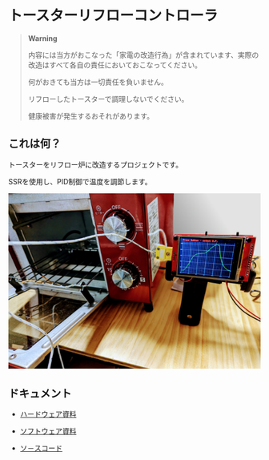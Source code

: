 # トースターリフローコントローラ
> __Warning__
>
> 内容には当方がおこなった「家電の改造行為」が含まれています、実際の改造はすべて各自の責任においておこなってください。
>
> 何がおきても当方は一切責任を負いません。
>
> リフローしたトースターで調理しないでください。
>
> 健康被害が発生するおそれがあります。

## これは何？

トースターをリフロー炉に改造するプロジェクトです。

SSRを使用し、PID制御で温度を調節します。

![リフロー炉](./doc/reflow.png)

## ドキュメント

* [ハードウェア資料](./doc/hardware.md)

* [ソフトウェア資料](./doc/software.md)

* [ソ－スコード](./reflow)




